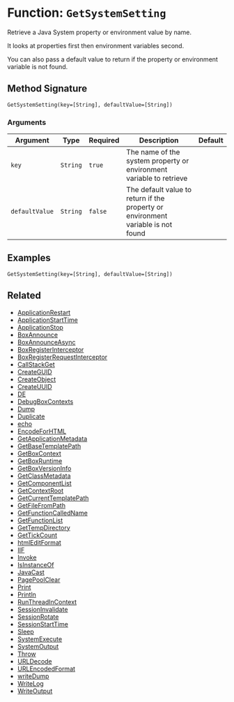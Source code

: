 [comment]: # (Note: This documentation is generated dynamically in the build process.  To modify the contents, change the javadoc on the _invoke method of the BIF class)

# Function: `GetSystemSetting`

Retrieve a Java System property or environment value by name.

It looks at properties first then environment variables second.

 You can also pass a default value to return if the property or environment variable is not found.

## Method Signature

```
GetSystemSetting(key=[String], defaultValue=[String])
```

### Arguments


| Argument | Type | Required | Description | Default |
|----------|------|----------|-------------|---------|
| `key` | `String` | `true` | The name of the system property or environment variable to retrieve |  |
| `defaultValue` | `String` | `false` | The default value to return if the property or environment variable is not found |  |

## Examples

```
GetSystemSetting(key=[String], defaultValue=[String])
```

## Related

  * [ApplicationRestart](./ApplicationRestart.md)
  * [ApplicationStartTime](./ApplicationStartTime.md)
  * [ApplicationStop](./ApplicationStop.md)
  * [BoxAnnounce](./BoxAnnounce.md)
  * [BoxAnnounceAsync](./BoxAnnounceAsync.md)
  * [BoxRegisterInterceptor](./BoxRegisterInterceptor.md)
  * [BoxRegisterRequestInterceptor](./BoxRegisterRequestInterceptor.md)
  * [CallStackGet](./CallStackGet.md)
  * [CreateGUID](./CreateGUID.md)
  * [CreateObject](./CreateObject.md)
  * [CreateUUID](./CreateUUID.md)
  * [DE](./DE.md)
  * [DebugBoxContexts](./DebugBoxContexts.md)
  * [Dump](./Dump.md)
  * [Duplicate](./Duplicate.md)
  * [echo](./echo.md)
  * [EncodeForHTML](./EncodeForHTML.md)
  * [GetApplicationMetadata](./GetApplicationMetadata.md)
  * [GetBaseTemplatePath](./GetBaseTemplatePath.md)
  * [GetBoxContext](./GetBoxContext.md)
  * [GetBoxRuntime](./GetBoxRuntime.md)
  * [GetBoxVersionInfo](./GetBoxVersionInfo.md)
  * [GetClassMetadata](./GetClassMetadata.md)
  * [GetComponentList](./GetComponentList.md)
  * [GetContextRoot](./GetContextRoot.md)
  * [GetCurrentTemplatePath](./GetCurrentTemplatePath.md)
  * [GetFileFromPath](./GetFileFromPath.md)
  * [GetFunctionCalledName](./GetFunctionCalledName.md)
  * [GetFunctionList](./GetFunctionList.md)
  * [GetTempDirectory](./GetTempDirectory.md)
  * [GetTickCount](./GetTickCount.md)
  * [htmlEditFormat](./htmlEditFormat.md)
  * [IIF](./IIF.md)
  * [Invoke](./Invoke.md)
  * [IsInstanceOf](./IsInstanceOf.md)
  * [JavaCast](./JavaCast.md)
  * [PagePoolClear](./PagePoolClear.md)
  * [Print](./Print.md)
  * [Println](./Println.md)
  * [RunThreadInContext](./RunThreadInContext.md)
  * [SessionInvalidate](./SessionInvalidate.md)
  * [SessionRotate](./SessionRotate.md)
  * [SessionStartTime](./SessionStartTime.md)
  * [Sleep](./Sleep.md)
  * [SystemExecute](./SystemExecute.md)
  * [SystemOutput](./SystemOutput.md)
  * [Throw](./Throw.md)
  * [URLDecode](./URLDecode.md)
  * [URLEncodedFormat](./URLEncodedFormat.md)
  * [writeDump](./writeDump.md)
  * [WriteLog](./WriteLog.md)
  * [WriteOutput](./WriteOutput.md)
